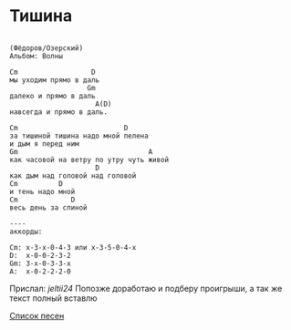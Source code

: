 # Тишина
```

(Фёдоров/Озерский)
Альбом: Волны

Cm                  D
мы уходим прямо в даль
                   Gm
далеко и прямо в даль
                     А(D)
навсегда и прямо в даль.

Cm                          D
за тишиной тишина надо мной пелена 
и дым я перед ним
Gm                                A                   
как часовой на ветру по утру чуть живой
                     D
как дым над головой над головой
Cm          D
и тень надо мной
Cm             D
весь день за спиной 

----
аккорды:

Cm: x-3-x-0-4-3 или x-3-5-0-4-x
D:  x-0-0-2-3-2
Gm: 3-x-0-3-3-x
A:  x-0-2-2-2-0
```
Прислал: *jeltii24*
Попозже доработаю и подберу проигрыши, а так же текст полный вставлю

[Список песен](../README.md)